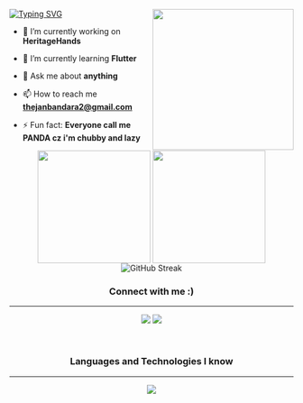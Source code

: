 [![Typing SVG](https://readme-typing-svg.herokuapp.com?font=Architects+Daughter&color=7AF79A&size=30&lines=Hello+There!;I'm+Thejan+Bandara;I+❤️+Coding+</>;)](https://git.io/typing-svg)
<picture> <img align="right" src="https://github.com/7oSkaaa/7oSkaaa/blob/main/Images/Right_Side.gif?raw=true" width = 250px></picture>

- 🔭 I’m currently working on **HeritageHands**

- 🌱 I’m currently learning **Flutter**

- 💬 Ask me about **anything**

- 📫 How to reach me **thejanbandara2@gmail.com**

- ⚡ Fun fact: **Everyone call me PANDA cz i'm chubby and lazy**

<p align="center">
  <!--- stats (start) -->


  <img height=200 align="center" src="https://github-readme-stats.vercel.app/api?username=ThejanBandara&theme=transparent&hide_border=true" />

  <img height=200 align="center" src="https://github-readme-stats.vercel.app/api/top-langs?username=ThejanBandara&theme=transparent&hide_border=true&layout=compact&langs_count=8&card_width=320" />

  <img src="https://streak-stats.demolab.com?user=ThejanBandara&theme=transparent&hide_border=true" alt="GitHub Streak" />

<h3 align="CENTER">Connect with me :)</h3>

---

<p align="center">
<a href="https://www.linkedin.com/in/thejan-bandara/" target="blank"><img src="https://img.shields.io/badge/LinkedIn-0077B5?style=for-the-badge&logo=linkedin&logoColor=white"/></a>
<a href="https://www.behance.net/thejan-bandara" target="blank"><img src="https://img.shields.io/badge/-Behance-blue?style=for-the-badge&logo=behance&logoColor=white" /></a>
</p>

<br/>


 <h3 align="center"> Languages and Technologies I know </h3>


--- 
<p align="center">
  <img src="https://skillicons.dev/icons?i=js,ts,c,cs,cpp,java,py,html,css,dart,mongodb,mysql,sqlite,tailwind,react,nextjs,threejs,aws,bootstrap,dotnet,electron,express,figma,firebase,flutter,git,gradle,godot,raspberrypi,arduino&perline=10" />

</p>

